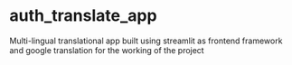 # auth_translate_app
Multi-lingual translational app built using streamlit as frontend framework and google translation for the working of the project
